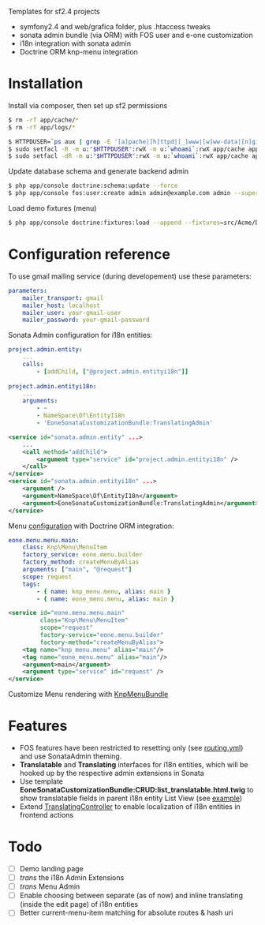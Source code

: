 Templates for sf2.4 projects

* symfony2.4 and web/grafica folder, plus .htaccess tweaks
* sonata admin bundle (via ORM) with FOS user and e-one customization
* i18n integration with sonata admin
* Doctrine ORM knp-menu integration

# Installation
Install via composer, then set up sf2 permissions
```sh
$ rm -rf app/cache/*
$ rm -rf app/logs/*

$ HTTPDUSER=`ps aux | grep -E '[a]pache|[h]ttpd|[_]www|[w]ww-data|[n]ginx' | grep -v root | head -1 | cut -d\  -f1`
$ sudo setfacl -R -m u:"$HTTPDUSER":rwX -m u:`whoami`:rwX app/cache app/logs
$ sudo setfacl -dR -m u:"$HTTPDUSER":rwX -m u:`whoami`:rwX app/cache app/logs
```
Update database schema and generate backend admin
```sh
$ php app/console doctrine:schema:update --force
$ php app/console fos:user:create admin admin@example.com admin --super-admin
```
Load demo fixtures (menu)
```sh
$ php app/console doctrine:fixtures:load --append --fixtures=src/Acme/DemoBundle/DataFixtures/ORM
```

# Configuration reference
To use gmail mailing service (during developement) use these parameters:
```yml
parameters:
    mailer_transport: gmail
    mailer_host: localhost
    mailer_user: your-gmail-user
    mailer_password: your-gmail-password
```

Sonata Admin configuration for i18n entities:
```yml
project.admin.entity:
    ...
    calls:
        - [addChild, ["@project.admin.entityi18n"]]    
            
project.admin.entityi18n:
    ...
    arguments:
        - ~
        - NameSpace\Of\EntityI18n
        - 'EoneSonataCustomizationBundle:TranslatingAdmin'
```
```xml
<service id="sonata.admin.entity" ...>
    ...
    <call method="addChild">
        <argument type="service" id="project.admin.entityi18n" />
    </call>
</service>
<service id="sonata.admin.entityi18n" ...>    
    <argument />
    <argument>NameSpace\Of\EntityI18n</argument>
    <argument>EoneSonataCustomizationBundle:TranslatingAdmin</argument>
</service>
```

Menu [configuration](src/Eone/MenuBundle/Resources/config/services.yml#L7-15) with Doctrine ORM integration:
```yml
eone.menu.menu.main:
    class: Knp\Menu\MenuItem
    factory_service: eone.menu.builder
    factory_method: createMenuByAlias
    arguments: ["main", "@request"]
    scope: request
    tags:
        - { name: knp_menu.menu, alias: main }
        - { name: eone_menu.menu, alias: main }
```
```xml
<service id="eone.menu.menu.main"
         class="Knp\Menu\MenuItem"
         scope="request"
         factory-service="eone.menu.builder"
         factory-method="createMenuByAlias">
    <tag name="knp_menu.menu" alias="main"/>
    <tag name="eone_menu.menu" alias="main"/>
    <argument>main</argument>
    <argument type="service" id="request" />
</service>
```

Customize Menu rendering with [KnpMenuBundle](https://github.com/KnpLabs/KnpMenuBundle/blob/1.1.x/Resources/doc/custom_renderer.md)

# Features
* FOS features have been restricted to resetting only (see [routing.yml](app/config/routing.yml)) and use SonataAdmin theming.
* **Translatable** and **Translating** interfaces for i18n entities, which will be hooked up by the respective admin extensions in Sonata
* Use template **EoneSonataCustomizationBundle:CRUD:list_translatable.html.twig** to show translatable fields in parent i18n entity List View (see [example](src/Acme/DemoBundle/Admin/NewsAdmin.php#L23))
* Extend [TranslatingController](src/Eone/SonataCustomizationBundle/Controller/TranslatingController.php) to enable localization of i18n entities in frontend actions

# Todo
* [ ] Demo landing page
* [ ] *trans* the i18n Admin Extensions
* [ ] *trans* Menu Admin
* [ ] Enable choosing between separate (as of now) and inline translating (inside the edit page) of i18n entities
* [ ] Better current-menu-item matching for absolute routes & hash uri
